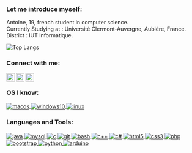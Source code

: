 ### Let me introduce myself:

<!--
**antoinedenovembre/antoinedenovembre** is a ✨ _special_ ✨ repository because its `README.md` (this file) appears on your GitHub profile.
-->
Antoine, 19, french student in computer science.  
Currently Studying at : Université Clermont-Auvergne, Aubière, France.  
District              : IUT Informatique.  

![Top Langs](https://github-readme-stats.vercel.app/api/top-langs/?username=antoinedenovembre&layout=compact&show_icons=true&theme=tokyonight)

### Connect with me:

[<img align="left" alt="antoinedenovembre | LinkedIn" width="22px" src="https://cdn.jsdelivr.net/npm/simple-icons@v3/icons/linkedin.svg" />][linkedin]
[<img align="left" alt="antoinedenovembre | Instagram" width="22px" src="https://cdn.jsdelivr.net/npm/simple-icons@v3/icons/instagram.svg" />][instagram]
[<img align="left" alt="antoinedenovembre | Spotify" width="22px" src="https://cdn.jsdelivr.net/npm/simple-icons@v3/icons/spotify.svg" />][spotify]

<br />

### OS I know:

<p align="left">
	<a href="https://www.apple.com/fr/macos/" target="_blank">
		<img align="center" src="https://img.shields.io/badge/-MACOS_MONTEREY-C13584?style=for-the-badge&logo=apple&logoColor=white" alt="macos"/>
	</a>
  	<a href="https://en.wikipedia.org/wiki/Windows_10" target="_blank">
		<img align="center" src="https://img.shields.io/badge/-WINDOWS_10-00adef?style=for-the-badge&logo=windows&logoColor=white" alt="windows10"/>
	</a>
	<a href="https://en.wikipedia.org/wiki/Linux" target="_blank">
		<img align="center" src="https://img.shields.io/badge/-LINUX-f89820?style=for-the-badge&logo=linux&logoColor=white" alt="linux"/>
	</a>
</p>

### Languages and Tools:

<p align="left">
	<a href="https://www.java.com" target="_blank">
		<img align="center" src="https://img.shields.io/badge/-JAVA-f89820?style=for-the-badge&logo=Java&logoColor=white" alt="java"/>
	</a>
	<a href="https://www.mysql.com/" target="_blank">
		<img align="center" src="https://img.shields.io/badge/-MYSQL-4479A1?logo=MySQL&style=for-the-badge&logoColor=white" alt="mysql"/>
	</a>
	<a href="https://www.cprogramming.com/" target="_blank">
		<img align="center" src="https://img.shields.io/badge/-C-A8B9CC?logo=C&style=for-the-badge&logoColor=white" alt="c"/>
	</a>
	<a href="https://git-scm.com/" target="_blank">
		<img align="center" src="https://img.shields.io/badge/-GIT-F05032?logo=Git&style=for-the-badge&logoColor=white" alt="git"/>
	</a>
	<a href="https://www.gnu.org/software/bash/" target="_blank">
		<img align="center" src="https://img.shields.io/badge/-BASH-4EAA25?logo=GNU%20Bash&style=for-the-badge&logoColor=white" alt="bash"/>
	</a>
	<a href="https://www.w3schools.com/cpp/" target="_blank">
		<img align="center" src="https://img.shields.io/badge/-C++-00599C?logo=C%2B%2B&style=for-the-badge&logoColor=white" alt="c++"/>
	</a>
	<a href="https://www.w3schools.com/cs/" target="_blank">
		<img align="center" src="https://img.shields.io/badge/-C%23-239120?logo=C%20Sharp&style=for-the-badge&logoColor=white" alt="c#"/>
	</a>
	<a href="https://www.w3.org/html/" target="_blank">
		<img align="center" src="https://img.shields.io/badge/-HTML5-E34F26?logo=HTML5&style=for-the-badge&logoColor=white" alt="html5"/>
	</a>
	<a href="https://www.w3schools.com/css/" target="_blank">
		<img align="center" src="https://img.shields.io/badge/-CSS3-1572B6?logo=CSS3&style=for-the-badge&logoColor=white" alt="css3"/>
	</a>
	<a href="https://www.php.net" target="_blank">
		<img align="center" src="https://img.shields.io/badge/-PHP-777BB4?logo=PHP&style=for-the-badge&logoColor=white" alt="php"/>
	</a>
	<a href="https://getbootstrap.com" target="_blank">
		<img align="center" src="https://img.shields.io/badge/-BOOTSTRAP-7952B3?logo=Bootstrap&style=for-the-badge&logoColor=white" alt="bootstrap"/>
	</a>
	<a href="https://www.python.org" target="_blank">
		<img align="center" src="https://img.shields.io/badge/-PYTHON-3776AB?logo=Python&style=for-the-badge&logoColor=white" alt="python"/>
	</a>
	<a href="https://www.arduino.cc/" target="_blank">
		<img align="center" src="https://img.shields.io/badge/-ARDUINO-00979D?logo=Arduino&style=for-the-badge&logoColor=white" alt="arduino"/>
	</a>
</p>

[instagram]: https://www.instagram.com/antoinedenovembre/
[linkedin]: https://www.linkedin.com/in/antoine-duteyrat-175166221/
[spotify]: https://open.spotify.com/user/mrnoteman

